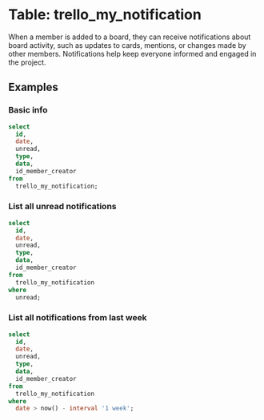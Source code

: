 # Table: trello_my_notification

When a member is added to a board, they can receive notifications about board activity, such as updates to cards, mentions, or changes made by other members. Notifications help keep everyone informed and engaged in the project.

## Examples

### Basic info

```sql
select
  id,
  date,
  unread,
  type,
  data,
  id_member_creator
from
  trello_my_notification;
```

### List all unread notifications

```sql
select
  id,
  date,
  unread,
  type,
  data,
  id_member_creator
from
  trello_my_notification
where
  unread;
```

### List all notifications from last week

```sql
select
  id,
  date,
  unread,
  type,
  data,
  id_member_creator
from
  trello_my_notification
where
  date > now() - interval '1 week';
```